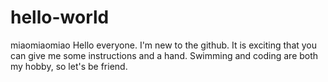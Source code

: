 # hello-world
miaomiaomiao
Hello everyone. I'm new to the github. It is exciting that you can give me some instructions and a hand. 
Swimming and coding are both my hobby, so let's be friend.
